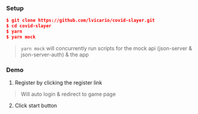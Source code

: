 ### Setup
```json
$ git clone https://github.com/lvicario/covid-slayer.git
$ cd covid-slayer
$ yarn
$ yarn mock
```
> `yarn mock` will concurrently run scripts for the mock api (json-server & json-server-auth) & the app

### Demo
1. Register by clicking the register link
> Will auto login & redirect to game page
2. Click start button
